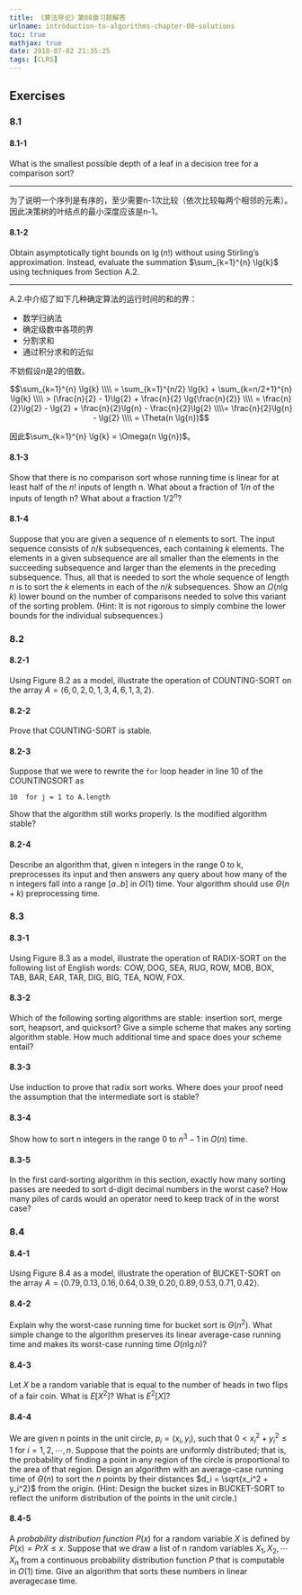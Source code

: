 ```yaml
---
title: 《算法导论》第08章习题解答
urlname: introduction-to-algorithms-chapter-08-solutions
toc: true
mathjax: true
date: 2018-07-02 21:35:25
tags: [CLRS]
---
```


## Exercises
### 8.1
#### 8.1-1

What is the smallest possible depth of a leaf in a decision tree for a comparison sort?

---

为了说明一个序列是有序的，至少需要n-1次比较（依次比较每两个相邻的元素）。因此决策树的叶结点的最小深度应该是n-1。

#### 8.1-2

Obtain asymptotically tight bounds on $\lg{(n!)}$ without using Stirling’s approximation. Instead, evaluate the summation $\sum_{k=1}^{n} \lg{k}$ using techniques from Section A.2.

---

A.2.中介绍了如下几种确定算法的运行时间的和的界：
* 数学归纳法
* 确定级数中各项的界
* 分割求和
* 通过积分求和的近似

不妨假设$n$是2的倍数。

$$\sum_{k=1}^{n} \lg{k} \\\\ = \sum_{k=1}^{n/2} \lg{k} + \sum_{k=n/2+1}^{n} \lg{k} \\\\ > (\frac{n}{2} - 1)\lg{2} + \frac{n}{2} \lg{\frac{n}{2}} \\\\ = \frac{n}{2}\lg{2} - \lg{2} + \frac{n}{2}\lg{n} - \frac{n}{2}\lg{2} \\\\= \frac{n}{2}\lg{n} - \lg{2} \\\\ = \Theta(n \lg{n})$$

因此$\sum_{k=1}^{n} \lg{k} = \Omega(n \lg{n})$。

#### 8.1-3

Show that there is no comparison sort whose running time is linear for at least half of the $n!$ inputs of length n. What about a fraction of $1/n$ of the inputs of length n? What about a fraction $1/2^n$?

#### 8.1-4

Suppose that you are given a sequence of n elements to sort. The input sequence consists of $n/k$ subsequences, each containing $k$ elements. The elements in a given subsequence are all smaller than the elements in the succeeding subsequence and larger than the elements in the preceding subsequence. Thus, all that is needed to sort the whole sequence of length $n$ is to sort the $k$ elements in each of the $n/k$ subsequences. Show an $\Omega(n \lg{k})$ lower bound on the number of comparisons needed to solve this variant of the sorting problem. (Hint: It is not rigorous to simply combine the lower bounds for the individual subsequences.)

### 8.2
#### 8.2-1
Using Figure 8.2 as a model, illustrate the operation of COUNTING-SORT on the array $A = \langle 6, 0, 2, 0, 1, 3, 4, 6, 1, 3, 2 \rangle$.

#### 8.2-2
Prove that COUNTING-SORT is stable.

#### 8.2-3
Suppose that we were to rewrite the `for` loop header in line 10 of the COUNTINGSORT as

`10  for j = 1 to A.length`

Show that the algorithm still works properly. Is the modified algorithm stable?

#### 8.2-4
Describe an algorithm that, given n integers in the range 0 to k, preprocesses its input and then answers any query about how many of the n integers fall into a range $[a..b]$ in $O(1)$ time. Your algorithm should use $\Theta(n + k)$ preprocessing time.

### 8.3

#### 8.3-1
Using Figure 8.3 as a model, illustrate the operation of RADIX-SORT on the following list of English words: COW, DOG, SEA, RUG, ROW, MOB, BOX, TAB, BAR, EAR, TAR, DIG, BIG, TEA, NOW, FOX.

#### 8.3-2
Which of the following sorting algorithms are stable: insertion sort, merge sort, heapsort, and quicksort? Give a simple scheme that makes any sorting algorithm stable. How much additional time and space does your scheme entail?

#### 8.3-3
Use induction to prove that radix sort works. Where does your proof need the assumption that the intermediate sort is stable?

#### 8.3-4
Show how to sort n integers in the range 0 to $n^3 - 1$ in $O(n)$ time.

#### 8.3-5
In the first card-sorting algorithm in this section, exactly how many sorting passes are needed to sort d-digit decimal numbers in the worst case? How many piles of cards would an operator need to keep track of in the worst case?

### 8.4
#### 8.4-1
Using Figure 8.4 as a model, illustrate the operation of BUCKET-SORT on the array $A = \langle 0.79, 0.13, 0.16, 0.64, 0.39, 0.20, 0.89, 0.53, 0.71, 0.42 \rangle$.

#### 8.4-2
Explain why the worst-case running time for bucket sort is $\Theta(n^2)$. What simple change to the algorithm preserves its linear average-case running time and makes its worst-case running time $O(n \lg{n})$?

#### 8.4-3
Let $X$ be a random variable that is equal to the number of heads in two flips of a fair coin. What is $E[X^2]$? What is $E^2[X]$?

#### 8.4-4
We are given n points in the unit circle, $p_i = (x_i, y_i)$, such that $0 < x_i^2 + y_i^2 \leq 1$ for $i = 1, 2, \cdots, n$. Suppose that the points are uniformly distributed; that is, the probability of finding a point in any region of the circle is proportional to the area of that region. Design an algorithm with an average-case running time of $\Theta(n)$ to sort the $n$ points by their distances $d_i = \sqrt{x_i^2 + y_i^2}$ from the origin. (Hint: Design the bucket sizes in BUCKET-SORT to reflect the uniform distribution of the points in the unit circle.)

#### 8.4-5
A *probability distribution function* $P(x)$ for a random variable $X$ is defined by $P(x) = Pr{X \leq x}$. Suppose that we draw a list of n random variables $X_1, X_2, \cdots X_n$ from a continuous probability distribution function $P$ that is computable in $O(1)$ time. Give an algorithm that sorts these numbers in linear averagecase time.
